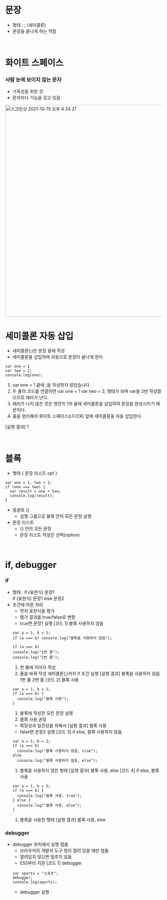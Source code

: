 # 문장

- 형태 : ; (세미콜론)
- 문장을 끝나게 하는 역할

<br>

# 화이트 스페이스

### 사람 눈에 보이지 않는 문자
- 가독성을 위한 것
- 문자마다 기능을 갖고 있음

<img width="680" alt="스크린샷 2021-10-15 오후 4 24 21" src="https://user-images.githubusercontent.com/68004742/137448480-b9cc62f8-8bac-4070-9f73-f8f0de25244f.png">

<br>

# 세미콜론 자동 삽입

- 세미콜론(;)은 문장 끝에 작성
- 세미콜론을 삽입하여 자동으로 문장이 끝나게 한다
```
var one = 1
var two = 2;
console.log(one);
```
1. var one = 1 끝에 ;을 작성하지 않았습니다.
2. 두 줄의 코드를 연결하면 var one = 1 var two = 2; 형태가 되며 var을 2번 작성했으므로 에러가 난다.
3. 에러가 나지 않은 것은 엔진이 1의 끝에 세미콜론을 삽입하여 문장을 완성시키기 때문이다.
4. 줄을 분리해야 화이트 스페이스(LF/CR) 앞에 세미콜론을 자동 삽입한다.

[실행 결과]
1

<br>

# 블록

- 형태 { 문장 리스트 opt }
```
var one = 1, two = 1;
if (one === two) {
  var result = one + two;
  console.log(result);
}
```
- 중괄호 {}
  - 실행 그룹으로 블록 안의 모든 문장 실행
- 문장 리스트
  - {} 안의 모든 문장
  - 문장 리스트 작성은 선택(option)

<br>

# if, debugger

### if
- 형태 : if (표현식) 문장1<br>
        if (표현식) 문장1 else 문장2
- 조건에 따른 처리
  - 먼저 표현식을 평가
  - 평가 결과를 true/false로 변환
  - true면 문장1 실행
  [코드 1] 블록 사용하지 않음
  ```
  var a = 1, b = 1;
  if (a === b) console.log("블록을 사용하지 않음");
  
  if (a === b)
  console.log("1번 줄");
  console.log("2번 줄");
  ```
  1. 한 줄에 이어서 작성
  2. 줄을 바꿔 작성
    세미콜론(;)까지 if 조건 실행
  [실행 결과]
  블록을 사용하지 않음
  1번 줄
  2번 줄
  [코드 2] 블록 사용
  ```
  var a = 1, b = 1;
  if (a === b) {
    console.log("블록 사용");
  }
  ```
  1. 블록에 작성한 모든 문장 실행
  2. 블록 사용 권장
    - 확장성과 일관성을 위해서
  [실행 결과]
  블록 사용
  - false면 문장2 실행
  [코드 3] if else, 블록 사용하지 않음
  ```
  var a = 1, b = 2;
  if (a === b)
    console.log("블록 사용하지 않음, true");
  else 
    console.log("블록 사용하지 않음, else");
  ```
  1. 블록을 사용하지 않은 형태
  [실행 결과]
  블록 사용, else
  [코드 4] if else, 블록 사용
  ```
  var a = 1, b = 2;
  if (a === b) {
    console.log("블록 사용, true");
  } else {
    console.log("블록 사용, else");
  }
  ```
  1. 블록을 사용한 형태
  [실행 결과]
  블록 사용, else
  
### debugger 
- debugger 위치에서 실행 멈춤
  - 브라우저의 개발자 도구 창이 열려 있을 때만 멈춤
  - 열려있지 않으면 멈추지 않음
  - ES5부터 지원
  [코드 1] debugger
  ```
  var sports = "스포츠";
  debugger;
  console.log(sports);
  ```
  - debugger 실행

